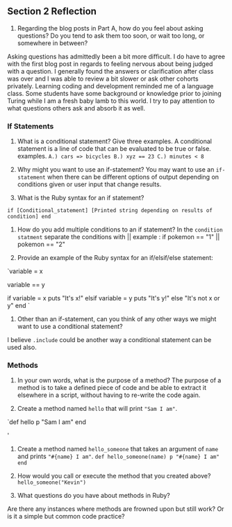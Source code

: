 ## Section 2 Reflection

1. Regarding the blog posts in Part A, how do you feel about asking questions? Do you tend to ask them too soon, or wait too long, or somewhere in between?

Asking questions has admittedly been a bit more difficult. I do have to agree with the first blog post in regards to feeling nervous about being judged with a question. I generally found the answers or clarification after class was over and I was able to review a bit slower or ask other cohorts privately. Learning coding and development reminded me of a language class. Some students have some background or knowledge prior to joining Turing while I am a fresh baby lamb to this world. I try to pay attention to what questions others ask and absorb it as well.

### If Statements

1. What is a conditional statement? Give three examples.
A conditional statement is a line of code that can be evaluated to be true or false.
examples.
`A.) cars => bicycles
B.) xyz == 23
C.) minutes < 8 `

1. Why might you want to use an if-statement?
You may want to use an `if-statement` when there can be different options of output depending on conditions given or user input that change results.

1. What is the Ruby syntax for an if statement?

`if [Conditional_statement]
  [Printed string depending on results of condition]
end`

1. How do you add multiple conditions to an if statement?
In the `condition statment` separate the conditions with ||
example : if pokemon == "1" || pokemon == "2"

1. Provide an example of the Ruby syntax for an if/elsif/else statement:

`variable = x

variable == y

if variable = x
  puts "It's x!"
elsif variable = y
  puts "It's y!"
else
  "It's not x or y"
end
  `






1. Other than an if-statement, can you think of any other ways we might want to use a conditional statement?

I believe `.include` could be another way a conditional statement can be used also.
### Methods

1. In your own words, what is the purpose of a method?
The purpose of a method is to take a defined piece of code and be able to extract it elsewhere in a script, without having to re-write the code again.

1. Create a method named `hello` that will print `"Sam I am"`.

`def hello
  p "Sam I am"
end

'  



1. Create a method named `hello_someone` that takes an argument of `name` and prints `"#{name} I am"`.
`def hello_someone(name)
  p "#{name} I am"
end
`
1. How would you call or execute the method that you created above?
`hello_someone("Kevin")`

1. What questions do you have about methods in Ruby?

Are there any instances where methods are frowned upon but still work? Or is it a simple but common code practice?
